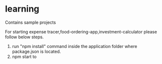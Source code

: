 # learning
Contains sample projects

For starting expense tracer,food-ordering-app,investment-calculator please follow below steps.

1) run "npm install" command inside the application folder where package.json is located.
2) npm start to 

